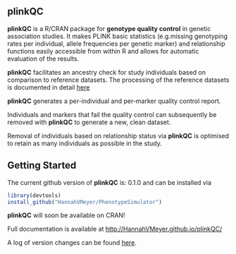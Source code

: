 
<!-- README.md is generated from README.Rmd. Please edit that file -->
<i class="fa fa-map" aria-hidden="true"></i> plinkQC
----------------------------------------------------

**plinkQC** is a R/CRAN package for **genotype quality control** in genetic association studies. It makes PLINK basic statistics (e.g.missing genotyping rates per individual, allele frequencies per genetic marker) and relationship functions easily accessible from within R and allows for automatic evaluation of the results.

**plinkQC** facilitates an ancestry check for study individuals based on comparison to reference datasets. The processing of the reference datasets is documented in detail [here](articles/AncestryCheck.html)

**plinkQC** generates a per-individual and per-marker quality control report.

Individuals and markers that fail the quality control can subsequently be removed with **plinkQC** to generate a new, clean dataset.

Removal of individuals based on relationship status via **plinkQC** is optimised to retain as many individuals as possible in the study.

<i class="fa fa-cog" aria-hidden="true"></i> Getting Started
------------------------------------------------------------

The current github version of **plinkQC** is: 0.1.0 and can be installed via

``` r
library(devtools)
install_github("HannahVMeyer/PhenotypeSimulator")
```

**plinkQC** will soon be available on CRAN!

Full documentation is available at <http://HannahVMeyer.github.io/plinkQC/>

A log of version changes can be found [here](https://github.com/HannahVMeyer/plinkQC/blob/master/NEWS.md).
